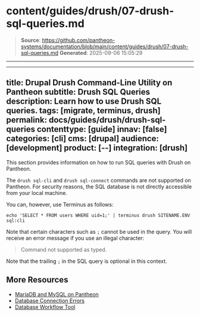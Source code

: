 # content/guides/drush/07-drush-sql-queries.md

> **Source**: https://github.com/pantheon-systems/documentation/blob/main/content/guides/drush/07-drush-sql-queries.md
> **Generated**: 2025-09-06 15:05:29

---

---
title: Drupal Drush Command-Line Utility on Pantheon
subtitle: Drush SQL Queries
description: Learn how to use Drush SQL queries.
tags: [migrate, terminus, drush]
permalink: docs/guides/drush/drush-sql-queries
contenttype: [guide]
innav: [false]
categories: [cli]
cms: [drupal]
audience: [development]
product: [--]
integration: [drush]
---

This section provides information on how to run SQL queries with Drush on Pantheon.

The `drush sql-cli` and `drush sql-connect` commands are not supported on Pantheon. For security reasons, the SQL database is not directly accessible from your local machine.

You can, however, use Terminus as follows:

```bash{promptUser: user}
echo 'SELECT * FROM users WHERE uid=1;' | terminus drush SITENAME.ENV sql:cli
```

Note that certain characters such as `;` cannot be used in the query. You will receive an error message if you use an illegal character:

> Command not supported as typed.

Note that the trailing `;` in the SQL query is optional in this context.

## More Resources

- [MariaDB and MySQL on Pantheon](/guides/mariadb-mysql/mysql-workbench)
- [Database Connection Errors](/guides/mariadb-mysql/database-connection-errors)
- [Database Workflow Tool](/guides/mariadb-mysql/database-workflow-tool)